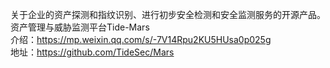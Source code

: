 关于企业的资产探测和指纹识别、进行初步安全检测和安全监测服务的开源产品。     
资产管理与威胁监测平台Tide-Mars  
介绍：https://mp.weixin.qq.com/s/-7V14Rpu2KU5HUsa0p025g   
地址：https://github.com/TideSec/Mars    






